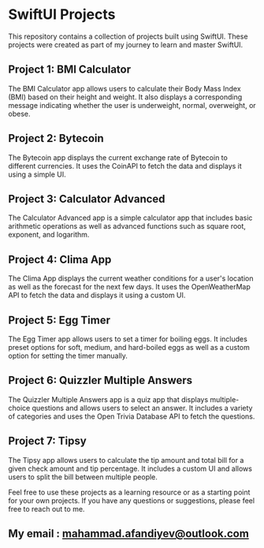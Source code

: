 # SwiftUI Projects

This repository contains a collection of projects built using SwiftUI. These projects were created as part of my journey to learn and master SwiftUI.

## Project 1: BMI Calculator
The BMI Calculator app allows users to calculate their Body Mass Index (BMI) based on their height and weight. It also displays a corresponding message indicating whether the user is underweight, normal, overweight, or obese.

## Project 2: Bytecoin
The Bytecoin app displays the current exchange rate of Bytecoin to different currencies. It uses the CoinAPI to fetch the data and displays it using a simple UI.

## Project 3: Calculator Advanced
The Calculator Advanced app is a simple calculator app that includes basic arithmetic operations as well as advanced functions such as square root, exponent, and logarithm.

## Project 4: Clima App
The Clima App displays the current weather conditions for a user's location as well as the forecast for the next few days. It uses the OpenWeatherMap API to fetch the data and displays it using a custom UI.

## Project 5: Egg Timer
The Egg Timer app allows users to set a timer for boiling eggs. It includes preset options for soft, medium, and hard-boiled eggs as well as a custom option for setting the timer manually.

## Project 6: Quizzler Multiple Answers
The Quizzler Multiple Answers app is a quiz app that displays multiple-choice questions and allows users to select an answer. It includes a variety of categories and uses the Open Trivia Database API to fetch the questions.

## Project 7: Tipsy
The Tipsy app allows users to calculate the tip amount and total bill for a given check amount and tip percentage. It includes a custom UI and allows users to split the bill between multiple people.

Feel free to use these projects as a learning resource or as a starting point for your own projects. If you have any questions or suggestions, please feel free to reach out to me.

## My email : mahammad.afandiyev@outlook.com
